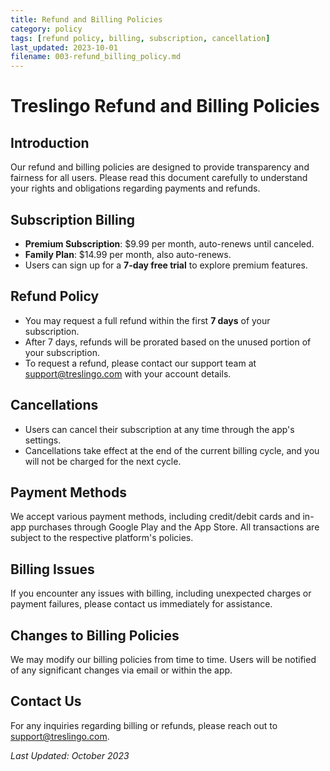 ```yaml
---
title: Refund and Billing Policies
category: policy
tags: [refund policy, billing, subscription, cancellation]
last_updated: 2023-10-01
filename: 003-refund_billing_policy.md
---
```


# Treslingo Refund and Billing Policies

## Introduction
Our refund and billing policies are designed to provide transparency and fairness for all users. Please read this document carefully to understand your rights and obligations regarding payments and refunds.

## Subscription Billing
- **Premium Subscription**: $9.99 per month, auto-renews until canceled.
- **Family Plan**: $14.99 per month, also auto-renews.
- Users can sign up for a **7-day free trial** to explore premium features.

## Refund Policy
- You may request a full refund within the first **7 days** of your subscription.
- After 7 days, refunds will be prorated based on the unused portion of your subscription.
- To request a refund, please contact our support team at support@treslingo.com with your account details.

## Cancellations
- Users can cancel their subscription at any time through the app's settings.
- Cancellations take effect at the end of the current billing cycle, and you will not be charged for the next cycle.

## Payment Methods
We accept various payment methods, including credit/debit cards and in-app purchases through Google Play and the App Store. All transactions are subject to the respective platform's policies.

## Billing Issues
If you encounter any issues with billing, including unexpected charges or payment failures, please contact us immediately for assistance.

## Changes to Billing Policies
We may modify our billing policies from time to time. Users will be notified of any significant changes via email or within the app.

## Contact Us
For any inquiries regarding billing or refunds, please reach out to support@treslingo.com.

_Last Updated: October 2023_
